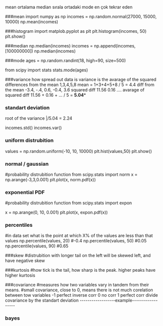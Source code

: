 mean ortalama
median sırala ortadaki
mode en çok tekrar eden

###mean
import numpy as np
incomes = np.random.normal(27000, 15000, 10000)
np.mean(incomes)

###histogram
import matplob.pyplot as plt
plt.histogram(incomes, 50)
plt.show()

###median
np.median(incomes)
incomes = np.append(incomes, [100000000])
np.median(incomes)

###mode
ages = np.random.randint(18, high=90, size=500)

from scipy import stats
stats.mode(ages)

###variance
how spread out data is
variance is the avarage of the squared differences from the mean
1,3,4,5,8
mean = 1+3+4+5+8 / 5 = 4.4
diff from the mean -3.4, -.4, 0.6, -0.4, 3.6
squared diff 11.56 0.16 ....
avarage of squared diff 11.56 + 0.16 + ... / 5 = **5.04***

### standart deviation 
root of the variance |/5.04 = 2.24 

incomes.std()
incomes.var()

### uniform distrubition
values = np.random.uniform(-10, 10, 10000)
plt.hist(values,50)
plt.show()

### normal / gaussian
#probability distrubition function
from scipy.stats import norm
x = np.arange(-3,3,0.001) 
plt.plot(x, norm.pdf(x))

### exponential PDF
#probability distrubition function
from scipy.stats import expon

x = np.arange(0, 10, 0.001)
plt.plot(x, expon.pdf(x))

### percentiles
#in data set what is the point at which X% of the values are less than that values
np.percentile(values, 20) #-0.4
np.percentile(values, 50) #0.05
np.percentile(values, 90) #0.65

###skew
#distrubition with longer tail on the left will be skewed left, and have negative skew

###kurtosis
#how tick is the tail, how sharp is the peak. higher peaks have higher kurtosis

###covariance
#measures how two variables vary in tandem from their means.
#small covariance, close to 0, means there is not much corelation between tow variables
-1 perfect inverse corr 0 no corr 1 perfect corr
divide covariance by the standart deviation
------------------example------------------


### bayes
